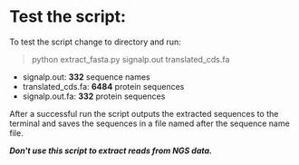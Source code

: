 # Test the script:
To test the script change to directory and run:

> python extract_fasta.py signalp.out translated_cds.fa

  * signalp.out:              **332** sequence names
  * translated_cds.fa:        **6484** protein sequences 
  * signalp.out.fa:           **332** protein sequences

After a successful run the script outputs the extracted sequences to the terminal and saves the sequences in a file named after the sequence name file.

***Don't use this script to extract reads from NGS data.***
